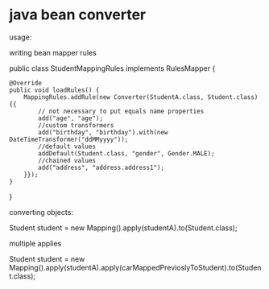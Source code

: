 java bean converter
=========================================

usage:

writing bean mapper rules

public class StudentMappingRules implements RulesMapper {

	@Override
	public void loadRules() {
		MappingRules.addRule(new Converter(StudentA.class, Student.class) {{
			// not necessary to put equals name properties
			add("age", "age");
			//custom transformers
			add("birthday", "birthday").with(new DateTimeTransformer("ddMMyyyy"));
			//default values
			addDefault(Student.class, "gender", Gender.MALE);
			//chained values
			add("address", "address.address1");
		}});
	}
}


converting objects:

Student student = new Mapping().apply(studentA).to(Student.class);

multiple applies

Student student = new Mapping().apply(studentA).apply(carMappedPrevioslyToStudent).to(Student.class);

